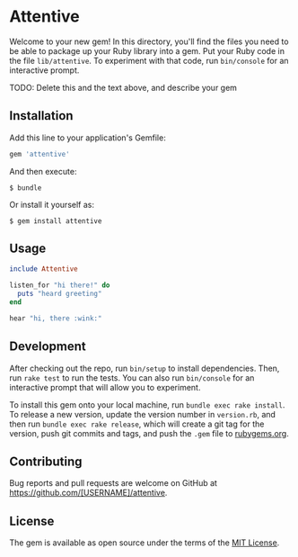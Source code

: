 # Attentive

Welcome to your new gem! In this directory, you'll find the files you need to be able to package up your Ruby library into a gem. Put your Ruby code in the file `lib/attentive`. To experiment with that code, run `bin/console` for an interactive prompt.

TODO: Delete this and the text above, and describe your gem



## Installation

Add this line to your application's Gemfile:

```ruby
gem 'attentive'
```

And then execute:

    $ bundle

Or install it yourself as:

    $ gem install attentive



## Usage

```ruby
include Attentive

listen_for "hi there!" do
  puts "heard greeting"
end

hear "hi, there :wink:"
```



## Development

After checking out the repo, run `bin/setup` to install dependencies. Then, run `rake test` to run the tests. You can also run `bin/console` for an interactive prompt that will allow you to experiment.

To install this gem onto your local machine, run `bundle exec rake install`. To release a new version, update the version number in `version.rb`, and then run `bundle exec rake release`, which will create a git tag for the version, push git commits and tags, and push the `.gem` file to [rubygems.org](https://rubygems.org).



## Contributing

Bug reports and pull requests are welcome on GitHub at https://github.com/[USERNAME]/attentive.



## License

The gem is available as open source under the terms of the [MIT License](http://opensource.org/licenses/MIT).
